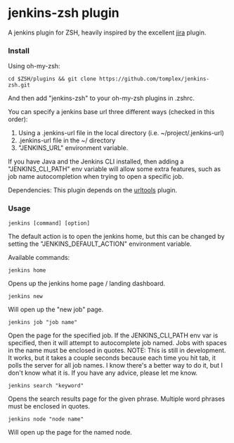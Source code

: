 # jenkins-zsh plugin

A jenkins plugin for ZSH, heavily inspired by the excellent [jira](https://github.com/robbyrussell/oh-my-zsh/tree/master/plugins/jira) plugin.


### Install

Using oh-my-zsh:

    cd $ZSH/plugins && git clone https://github.com/tomplex/jenkins-zsh.git

And then add "jenkins-zsh" to your oh-my-zsh plugins in .zshrc.

You can specify a jenkins base url three different ways (checked in this order):  
1. Using a .jenkins-url file in the local directory (i.e. ~/project/.jenkins-url)  
2. .jenkins-url file in the ~/ directory  
3. "JENKINS_URL" environment variable.  

If you have Java and the Jenkins CLI installed, then adding a "JENKINS_CLI_PATH" env variable will allow some extra features, such as job name autocompletion when trying to open a specific job.   

Dependencies: This plugin depends on the [urltools](https://github.com/robbyrussell/oh-my-zsh/blob/master/plugins/urltools/urltools.plugin.zsh) plugin.

### Usage

    jenkins [command] [option]

The default action is to open the jenkins home, but this can be changed by setting the "JENKINS_DEFAULT_ACTION" environment variable.

Available commands:

    jenkins home

Opens up the jenkins home page / landing dashboard.

    jenkins new

Will open up the "new job" page.

    jenkins job "job name"

Open the page for the specified job. If the JENKINS_CLI_PATH env var is specified, then it will attempt to autocomplete job named. Jobs with spaces in the name must be enclosed in quotes. NOTE: This is still in development. It works, but it takes a couple seconds because each time you hit tab, it polls the server for all job names. I know there's a better way to do it, but I don't know what it is. If you have any advice, please let me know.

    jenkins search "keyword"

Opens the search results page for the given phrase. Multiple word phrases must be enclosed in quotes.

    jenkins node "node name"

Will open up the page for the named node.




